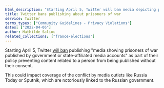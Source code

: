 ```yaml
---
html_description: "Starting April 5, Twitter will ban media depicting prisoners of war from government or state-affiliated accounts without consent, affecting outlets like Russia Today and Sputnik."
title: Twitter bans publishing about prisoners of war
service: Twitter
terms_types: ["Community Guidelines - Privacy Violations"]
dates: ["2022-04-06"]
author: Mathilde Saliou
related_collections: ["france-elections"]
---
```


Starting April 5, Twitter [will ban](https://github.com/OpenTermsArchive/france-elections-versions/commit/d02a5431f787dcd58dc037497c06beed65c0c897?short_path=9696c1d#diff-9696c1df7dd16cea30f236779e0093c85e13ecc25835f5d9050a24b2f7479140) publishing "media showing prisoners of war published by government or state-affiliated media accounts" as part of their policy preventing content related to a person from being published without their consent.

This could impact coverage of the conflict by media outlets like Russia Today or Sputnik, which are notoriously linked to the Russian government.
